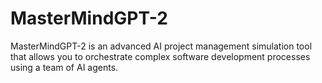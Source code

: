 # MasterMindGPT-2
MasterMindGPT-2 is an advanced AI project management simulation tool that allows you to orchestrate complex software development processes using a team of AI agents.
